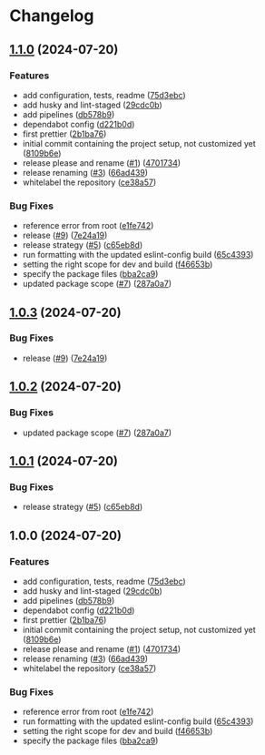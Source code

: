 # Changelog

## [1.1.0](https://github.com/rogiervanstraten/eslint-config-organization/compare/v1.0.3...v1.1.0) (2024-07-20)


### Features

* add configuration, tests, readme ([75d3ebc](https://github.com/rogiervanstraten/eslint-config-organization/commit/75d3ebc510745fd961fa773d53fafc79c4296bb5))
* add husky and lint-staged ([29cdc0b](https://github.com/rogiervanstraten/eslint-config-organization/commit/29cdc0b3f117f67b19f2a20af4da5484b6cfc78c))
* add pipelines ([db578b9](https://github.com/rogiervanstraten/eslint-config-organization/commit/db578b96414eec3f24a55c877f88d6b1b3a90511))
* dependabot config ([d221b0d](https://github.com/rogiervanstraten/eslint-config-organization/commit/d221b0d621396313d476e3d14621bd68d2283717))
* first prettier ([2b1ba76](https://github.com/rogiervanstraten/eslint-config-organization/commit/2b1ba76884c130dbd32d108354d3fec9ae247504))
* initial commit containing the project setup, not customized yet ([8109b6e](https://github.com/rogiervanstraten/eslint-config-organization/commit/8109b6eddabb9bacc12e93c8b90a0e3f14b29a60))
* release please and rename ([#1](https://github.com/rogiervanstraten/eslint-config-organization/issues/1)) ([4701734](https://github.com/rogiervanstraten/eslint-config-organization/commit/4701734016b75d6b3ac8d2d9c50bd8c22ed81909))
* release renaming ([#3](https://github.com/rogiervanstraten/eslint-config-organization/issues/3)) ([66ad439](https://github.com/rogiervanstraten/eslint-config-organization/commit/66ad439407cc47b53f250bb8c13cb8ee8ad77e97))
* whitelabel the repository ([ce38a57](https://github.com/rogiervanstraten/eslint-config-organization/commit/ce38a574c219105e7c5f0051861a8ab3c5e5c4c1))


### Bug Fixes

* reference error from root ([e1fe742](https://github.com/rogiervanstraten/eslint-config-organization/commit/e1fe742fa988d01cf29124c7ffd537389207855e))
* release ([#9](https://github.com/rogiervanstraten/eslint-config-organization/issues/9)) ([7e24a19](https://github.com/rogiervanstraten/eslint-config-organization/commit/7e24a190e683b601415be305b7ff6dd31d4a74be))
* release strategy ([#5](https://github.com/rogiervanstraten/eslint-config-organization/issues/5)) ([c65eb8d](https://github.com/rogiervanstraten/eslint-config-organization/commit/c65eb8d6cbb1099e687ad859c00246e14f41e507))
* run formatting with the updated eslint-config build ([65c4393](https://github.com/rogiervanstraten/eslint-config-organization/commit/65c43934c8298c4f5c595e4f2f4937c8c9b02c6c))
* setting the right scope for dev and build ([f46653b](https://github.com/rogiervanstraten/eslint-config-organization/commit/f46653bf869c8ba0d9c15147573ef8218020dee4))
* specify the package files ([bba2ca9](https://github.com/rogiervanstraten/eslint-config-organization/commit/bba2ca9d0da1ac66cb3c5691632bfd641db7872d))
* updated package scope ([#7](https://github.com/rogiervanstraten/eslint-config-organization/issues/7)) ([287a0a7](https://github.com/rogiervanstraten/eslint-config-organization/commit/287a0a719dbff23f13fdfa26ecfbacfcc6ee4eb9))

## [1.0.3](https://github.com/rogiervanstraten/eslint-config-organization/compare/v1.0.2...v1.0.3) (2024-07-20)


### Bug Fixes

* release ([#9](https://github.com/rogiervanstraten/eslint-config-organization/issues/9)) ([7e24a19](https://github.com/rogiervanstraten/eslint-config-organization/commit/7e24a190e683b601415be305b7ff6dd31d4a74be))

## [1.0.2](https://github.com/rogiervanstraten/eslint-config-organization/compare/v1.0.1...v1.0.2) (2024-07-20)

### Bug Fixes

- updated package scope ([#7](https://github.com/rogiervanstraten/eslint-config-organization/issues/7)) ([287a0a7](https://github.com/rogiervanstraten/eslint-config-organization/commit/287a0a719dbff23f13fdfa26ecfbacfcc6ee4eb9))

## [1.0.1](https://github.com/rogiervanstraten/eslint-config-organization/compare/v1.0.0...v1.0.1) (2024-07-20)

### Bug Fixes

- release strategy ([#5](https://github.com/rogiervanstraten/eslint-config-organization/issues/5)) ([c65eb8d](https://github.com/rogiervanstraten/eslint-config-organization/commit/c65eb8d6cbb1099e687ad859c00246e14f41e507))

## 1.0.0 (2024-07-20)

### Features

- add configuration, tests, readme ([75d3ebc](https://github.com/rogiervanstraten/eslint-config-organization/commit/75d3ebc510745fd961fa773d53fafc79c4296bb5))
- add husky and lint-staged ([29cdc0b](https://github.com/rogiervanstraten/eslint-config-organization/commit/29cdc0b3f117f67b19f2a20af4da5484b6cfc78c))
- add pipelines ([db578b9](https://github.com/rogiervanstraten/eslint-config-organization/commit/db578b96414eec3f24a55c877f88d6b1b3a90511))
- dependabot config ([d221b0d](https://github.com/rogiervanstraten/eslint-config-organization/commit/d221b0d621396313d476e3d14621bd68d2283717))
- first prettier ([2b1ba76](https://github.com/rogiervanstraten/eslint-config-organization/commit/2b1ba76884c130dbd32d108354d3fec9ae247504))
- initial commit containing the project setup, not customized yet ([8109b6e](https://github.com/rogiervanstraten/eslint-config-organization/commit/8109b6eddabb9bacc12e93c8b90a0e3f14b29a60))
- release please and rename ([#1](https://github.com/rogiervanstraten/eslint-config-organization/issues/1)) ([4701734](https://github.com/rogiervanstraten/eslint-config-organization/commit/4701734016b75d6b3ac8d2d9c50bd8c22ed81909))
- release renaming ([#3](https://github.com/rogiervanstraten/eslint-config-organization/issues/3)) ([66ad439](https://github.com/rogiervanstraten/eslint-config-organization/commit/66ad439407cc47b53f250bb8c13cb8ee8ad77e97))
- whitelabel the repository ([ce38a57](https://github.com/rogiervanstraten/eslint-config-organization/commit/ce38a574c219105e7c5f0051861a8ab3c5e5c4c1))

### Bug Fixes

- reference error from root ([e1fe742](https://github.com/rogiervanstraten/eslint-config-organization/commit/e1fe742fa988d01cf29124c7ffd537389207855e))
- run formatting with the updated eslint-config build ([65c4393](https://github.com/rogiervanstraten/eslint-config-organization/commit/65c43934c8298c4f5c595e4f2f4937c8c9b02c6c))
- setting the right scope for dev and build ([f46653b](https://github.com/rogiervanstraten/eslint-config-organization/commit/f46653bf869c8ba0d9c15147573ef8218020dee4))
- specify the package files ([bba2ca9](https://github.com/rogiervanstraten/eslint-config-organization/commit/bba2ca9d0da1ac66cb3c5691632bfd641db7872d))
